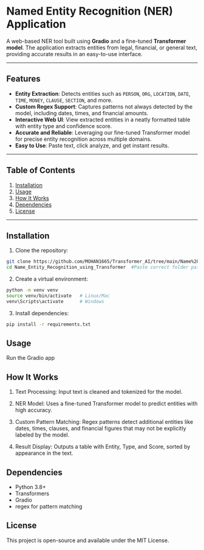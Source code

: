 # Named Entity Recognition (NER) Application

A web-based NER tool built using **Gradio** and a fine-tuned **Transformer model**. The application extracts entities from legal, financial, or general text, providing accurate results in an easy-to-use interface.

---

## Features

- **Entity Extraction**: Detects entities such as `PERSON`, `ORG`, `LOCATION`, `DATE`, `TIME`, `MONEY`, `CLAUSE`, `SECTION`, and more.
- **Custom Regex Support**: Captures patterns not always detected by the model, including dates, times, and financial amounts.
- **Interactive Web UI**: View extracted entities in a neatly formatted table with entity type and confidence score.
- **Accurate and Reliable**: Leveraging our fine-tuned Transformer model for precise entity recognition across multiple domains.
- **Easy to Use**: Paste text, click analyze, and get instant results.

---

## Table of Contents

1. [Installation](#installation)  
2. [Usage](#usage)  
3. [How It Works](#how-it-works)  
4. [Dependencies](#dependencies)  
5. [License](#license)  

---

## Installation

1. Clone the repository:

```bash
git clone https://github.com/MOHAN1665/Transformer_AI/tree/main/Name%20Entity%20Recognition%20using%20Transformer
cd Name_Entity_Recognition_using_Transformer  #Paste correct folder path
```

2. Create a virtual environment:

```bash
python -m venv venv
source venv/bin/activate   # Linux/Mac
venv\Scripts\activate      # Windows
```

3. Install dependencies:

```bash
pip install -r requirements.txt
```

## Usage
Run the Gradio app

## How It Works

1. Text Processing:
  Input text is cleaned and tokenized for the model.

2. NER Model:
  Uses a fine-tuned Transformer model to predict entities with high accuracy.

3. Custom Pattern Matching:
  Regex patterns detect additional entities like dates, times, clauses, and financial figures that may not be explicitly labeled by the model.

4. Result Display:
  Outputs a table with Entity, Type, and Score, sorted by appearance in the text.

## Dependencies

- Python 3.8+
- Transformers
- Gradio
- regex for pattern matching

## License
This project is open-source and available under the MIT License.
